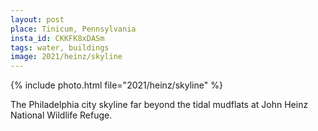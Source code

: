 ```yaml
---
layout: post
place: Tinicum, Pennsylvania
insta_id: CKKFK8xDASm
tags: water, buildings
image: 2021/heinz/skyline
---
```


{% include photo.html file="2021/heinz/skyline" %}

The Philadelphia city skyline far beyond the tidal mudflats at John Heinz National Wildlife Refuge.
